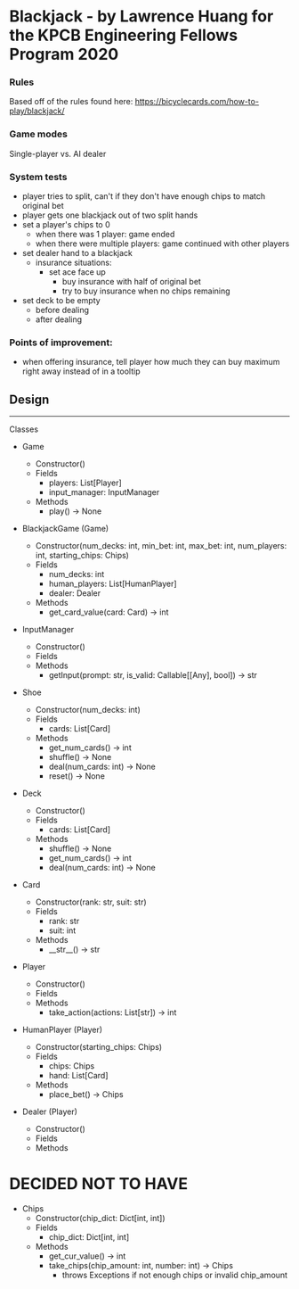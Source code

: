 # Blackjack - by Lawrence Huang for the KPCB Engineering Fellows Program 2020

### Rules
Based off of the rules found here: https://bicyclecards.com/how-to-play/blackjack/

### Game modes
Single-player vs. AI dealer

### System tests
- player tries to split, can't if they don't have enough chips to match original bet
- player gets one blackjack out of two split hands
- set a player's chips to 0
    - when there was 1 player: game ended
    - when there were multiple players: game continued with other players
- set dealer hand to a blackjack
    - insurance situations:
        - set ace face up
            - buy insurance with half of original bet
            - try to buy insurance when no chips remaining
- set deck to be empty
    - before dealing
    - after dealing
            
### Points of improvement:
- when offering insurance, tell player how much they can buy maximum right away instead of in a tooltip

## Design

---

Classes

- Game
  - Constructor()
  - Fields
    - players: List[Player]
    - input_manager: InputManager
  - Methods
    - play() -> None

- BlackjackGame (Game)
  - Constructor(num_decks: int, min_bet: int, max_bet: int, num_players: int, starting_chips: Chips)
  - Fields
    - num_decks: int
    - human_players: List[HumanPlayer]
    - dealer: Dealer
  - Methods
    - get_card_value(card: Card) -> int

- InputManager
  - Constructor()
  - Fields
  - Methods
    - getInput(prompt: str, is_valid: Callable[[Any], bool]) -> str

- Shoe
  - Constructor(num_decks: int)
  - Fields
    - cards: List[Card]
  - Methods
    - get_num_cards() -> int
    - shuffle() -> None
    - deal(num_cards: int) -> None
    - reset() -> None

- Deck
  - Constructor()
  - Fields
    - cards: List[Card]
  - Methods
    - shuffle() -> None
    - get_num_cards() -> int
    - deal(num_cards: int) -> None

- Card
  - Constructor(rank: str, suit: str)
  - Fields
    - rank: str
    - suit: int
  - Methods
    - \_\_str\_\_() -> str

- Player
  - Constructor()
  - Fields
  - Methods
    - take_action(actions: List[str]) -> int

- HumanPlayer (Player)
  - Constructor(starting_chips: Chips)
  - Fields
    - chips: Chips
    - hand: List[Card]
  - Methods
    - place_bet() -> Chips

- Dealer (Player)
  - Constructor()
  - Fields
  - Methods


# DECIDED NOT TO HAVE
- Chips
  - Constructor(chip_dict: Dict[int, int])
  - Fields
    - chip_dict: Dict[int, int]
  - Methods
    - get_cur_value() -> int
    - take_chips(chip_amount: int, number: int) -> Chips
      - throws Exceptions if not enough chips or invalid chip_amount